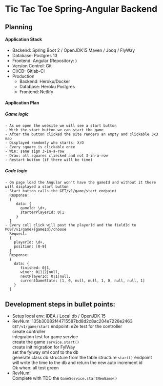 # Tic Tac Toe Spring-Angular Backend

## Planning

#### Application Stack

- Backend: Spring Boot 2 / OpenJDK15 Maven / Jooq / FlyWay
- Database: Postgres 13
- Frontend: Angular (Repository: )
- Version Control: Git
- CI/CD: Gitlab-CI
- Production
  - Backend: Heroku/Docker
  - Database: Heroku Postgres
  - Frontend: Netlify

#### Application Plan
##### Game logic
```
- As we open the website we will see a start button
- With the start button we can start the game
- After the button clicked the site renders an empty and clickable 3x3 map
- Displayed randomly who starts: X/O
- Every square is clickable once
- Win: same sign 3-in-a-row
- Draw: all squares cliecked and not 3-in-a-row
- Restart button (if there will be time)
```
##### Code logic
```
- On page load the Angular won't have the gameId and without it there will displayed a start button
- Start button calls the GET/v1/game/start endpoint
  Response:
  {
     data: {
       gameId: \d+,
       starterPlayerId: 0|1
     }
  }
- Every cell click will post the playerId and the fieldId to POST/v1/game/{gameId}/choose
  Request:
  {
    playerId: \d+,
    position: [0-9]
  }
  Response:
  {
    data: {
       finished: 0|1,
       winer: 0|1|2|null,
       nextPlayerId: 0|1|null,
       currentGameState: [1, 0, null, null, 1, 0, null, null, 1]
    }
  }
```

## Development steps in bullet points:

- Setup local env: IDEA / Local db / OpenJDK 15
- RevNum: 135b30082f44715587bd8d2c8ac204e7228e2463  
   `GET/v1/game/start` endpoint: e2e test for the controller  
   create controller  
   integration test for game service  
   create the game `service.start()`  
   create init migration for FylWay  
   set the fylway xml conf to the db  
   generate class db structure from the table structure
   `start()` endpoint will write the time to the db and return the new auto increment id  
   Ok when: all test green
- RevNum:  
  Complete with TDD the `GameService.startNewGame()`
 


